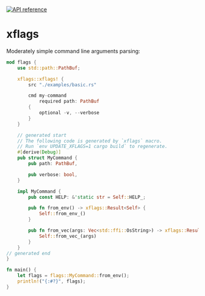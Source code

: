 [![API reference](https://docs.rs/once_cell/badge.svg)](https://docs.rs/xflags/)

# xflags

Moderately simple command line arguments parsing:

```rust
mod flags {
    use std::path::PathBuf;

    xflags::xflags! {
        src "./examples/basic.rs"

        cmd my-command
            required path: PathBuf
        {
            optional -v, --verbose
        }
    }

    // generated start
    // The following code is generated by `xflags` macro.
    // Run `env UPDATE_XFLAGS=1 cargo build` to regenerate.
    #[derive(Debug)]
    pub struct MyCommand {
        pub path: PathBuf,

        pub verbose: bool,
    }

    impl MyCommand {
        pub const HELP: &'static str = Self::HELP_;

        pub fn from_env() -> xflags::Result<Self> {
            Self::from_env_()
        }

        pub fn from_vec(args: Vec<std::ffi::OsString>) -> xflags::Result<Self> {
            Self::from_vec_(args)
        }
    }
// generated end
}

fn main() {
    let flags = flags::MyCommand::from_env();
    println!("{:#?}", flags);
}
```
